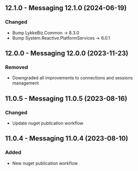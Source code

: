 ## 12.1.0 - Messaging 12.1.0 (2024-06-19)

### Changed
- Bump LykkeBiz.Common -> 8.3.0
- Bump System.Reactive.PlatformServices -> 6.0.1

## 12.0.0 - Messaging 12.0.0 (2023-11-23)

### Removed
- Downgraded all improvements to connections and sessions management  

## 11.0.5 - Messaging 11.0.5 (2023-08-16)

### Changed
- Update nuget publication workflow

## 11.0.4 - Messaging 11.0.4 (2023-08-10)

### Added
- New nuget publication workflow
